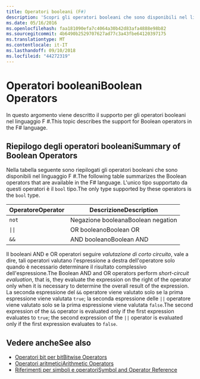 ```yaml
---
title: Operatori booleani (F#)
description: 'Scopri gli operatori booleani che sono disponibili nel linguaggio di programmazione F #.'
ms.date: 05/16/2016
ms.openlocfilehash: faa181090efa7c4064a30b42d83afa4888e98b82
ms.sourcegitcommit: 4b6490b2529707627ad77c3a43fbe64120397175
ms.translationtype: MT
ms.contentlocale: it-IT
ms.lasthandoff: 09/10/2018
ms.locfileid: "44272319"
---
```

# <a name="boolean-operators"></a><span data-ttu-id="8db1a-103">Operatori booleani</span><span class="sxs-lookup"><span data-stu-id="8db1a-103">Boolean Operators</span></span>

<span data-ttu-id="8db1a-104">In questo argomento viene descritto il supporto per gli operatori booleani nel linguaggio F #.</span><span class="sxs-lookup"><span data-stu-id="8db1a-104">This topic describes the support for Boolean operators in the F# language.</span></span>

## <a name="summary-of-boolean-operators"></a><span data-ttu-id="8db1a-105">Riepilogo degli operatori booleani</span><span class="sxs-lookup"><span data-stu-id="8db1a-105">Summary of Boolean Operators</span></span>

<span data-ttu-id="8db1a-106">Nella tabella seguente sono riepilogati gli operatori booleani che sono disponibili nel linguaggio F #.</span><span class="sxs-lookup"><span data-stu-id="8db1a-106">The following table summarizes the Boolean operators that are available in the F# language.</span></span> <span data-ttu-id="8db1a-107">L'unico tipo supportato da questi operatori è il `bool` tipo.</span><span class="sxs-lookup"><span data-stu-id="8db1a-107">The only type supported by these operators is the `bool` type.</span></span>

|<span data-ttu-id="8db1a-108">Operatore</span><span class="sxs-lookup"><span data-stu-id="8db1a-108">Operator</span></span>|<span data-ttu-id="8db1a-109">Descrizione</span><span class="sxs-lookup"><span data-stu-id="8db1a-109">Description</span></span>|
|--------|-----------|
|`not`|<span data-ttu-id="8db1a-110">Negazione booleana</span><span class="sxs-lookup"><span data-stu-id="8db1a-110">Boolean negation</span></span>|
|<code>&#124;&#124;</code>|<span data-ttu-id="8db1a-111">OR booleano</span><span class="sxs-lookup"><span data-stu-id="8db1a-111">Boolean OR</span></span>|
|`&&`|<span data-ttu-id="8db1a-112">AND booleano</span><span class="sxs-lookup"><span data-stu-id="8db1a-112">Boolean AND</span></span>|

<span data-ttu-id="8db1a-113">Il booleani AND e OR operatori seguire *valutazione di corto circuito*, vale a dire, tali operatori valutano l'espressione a destra dell'operatore solo quando è necessario determinare il risultato complessivo dell'espressione.</span><span class="sxs-lookup"><span data-stu-id="8db1a-113">The Boolean AND and OR operators perform *short-circuit evaluation*, that is, they evaluate the expression on the right of the operator only when it is necessary to determine the overall result of the expression.</span></span> <span data-ttu-id="8db1a-114">La seconda espressione del `&&` operatore viene valutato solo se la prima espressione viene valutata `true`; la seconda espressione delle `||` operatore viene valutato solo se la prima espressione viene valutata `false`.</span><span class="sxs-lookup"><span data-stu-id="8db1a-114">The second expression of the `&&` operator is evaluated only if the first expression evaluates to `true`; the second expression of the `||` operator is evaluated only if the first expression evaluates to `false`.</span></span>

## <a name="see-also"></a><span data-ttu-id="8db1a-115">Vedere anche</span><span class="sxs-lookup"><span data-stu-id="8db1a-115">See also</span></span>

- [<span data-ttu-id="8db1a-116">Operatori bit per bit</span><span class="sxs-lookup"><span data-stu-id="8db1a-116">Bitwise Operators</span></span>](bitwise-operators.md)
- [<span data-ttu-id="8db1a-117">Operatori aritmetici</span><span class="sxs-lookup"><span data-stu-id="8db1a-117">Arithmetic Operators</span></span>](arithmetic-operators.md)
- [<span data-ttu-id="8db1a-118">Riferimenti per simboli e operatori</span><span class="sxs-lookup"><span data-stu-id="8db1a-118">Symbol and Operator Reference</span></span>](index.md)
